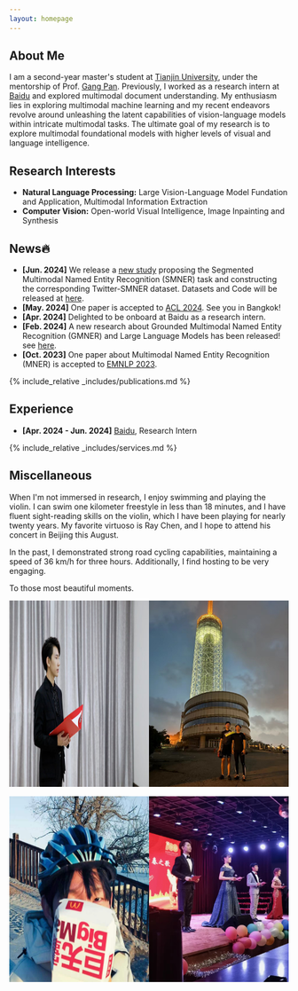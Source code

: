 ```yaml
---
layout: homepage
---
```


## About Me

I am a second-year master's student at [Tianjin University](https://www.tju.edu.cn/english/index.htm), under the mentorship of Prof. [Gang Pan](https://gpantju.github.io/index/). Previously, I worked as a research intern at [Baidu](https://www.paddlepaddle.org.cn/en) and explored multimodal document understanding. My enthusiasm lies in exploring multimodal machine learning and my recent endeavors revolve around unleashing the latent capabilities of vision-language models within intricate multimodal tasks. The ultimate goal of my research is to explore multimodal foundational models with higher levels of visual and language intelligence.



## Research Interests

- **Natural Language Processing:** Large Vision-Language Model Fundation and Application, Multimodal Information Extraction
- **Computer Vision:** Open-world Visual Intelligence, Image Inpainting and Synthesis

## News🔥

- **[Jun. 2024]** We release a [new study](https://arxiv.org/abs/2406.07268) proposing the Segmented Multimodal Named Entity Recognition (SMNER) task and constructing the corresponding Twitter-SMNER dataset. Datasets and Code will be released at [here](https://github.com/JinYuanLi0012/RiVEG).
- **[May. 2024]** One paper is accepted to [ACL 2024](https://2024.aclweb.org/). See you in Bangkok!
- **[Apr. 2024]** Delighted to be onboard at Baidu as a research intern.
- **[Feb. 2024]** A new research about Grounded Multimodal Named Entity Recognition (GMNER) and Large Language Models has been released! see [here](https://arxiv.org/abs/2402.09989).
- **[Oct. 2023]** One paper about Multimodal Named Entity Recognition (MNER) is accepted to [EMNLP 2023](https://2023.emnlp.org/).

{% include_relative _includes/publications.md %}

## Experience

- **[Apr. 2024 - Jun. 2024]** [Baidu](https://www.paddlepaddle.org.cn/en), Research Intern


{% include_relative _includes/services.md %}

## Miscellaneous
When I'm not immersed in research, I enjoy swimming and playing the violin. I can swim one kilometer freestyle in less than 18 minutes, and I have fluent sight-reading skills on the violin, which I have been playing for nearly twenty years. My favorite virtuoso is Ray Chen, and I hope to attend his concert in Beijing this August.

In the past, I demonstrated strong road cycling capabilities, maintaining a speed of 36 km/h for three hours. Additionally, I find hosting to be very engaging.

To those most beautiful moments.

<div style="display: flex;">
  <img src="/assets/img/LJY_1.jpg" alt="Image 1" width="50%" />
  <img src="/assets/img/LJY_3.jpg" alt="Image 2" width="50%" />
</div>

<br>

<div style="display: flex;">
  <img src="/assets/img/LJY_6.jpg" alt="Image 1" width="50%" />
  <img src="/assets/img/LJY_5.jpg" alt="Image 2" width="50%" />
</div>

